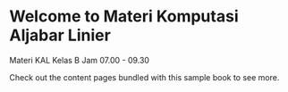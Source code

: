 # Welcome to Materi Komputasi Aljabar Linier

Materi KAL Kelas B Jam 07.00 - 09.30

Check out the content pages bundled with this sample book to see more.

```{tableofcontents}
```
